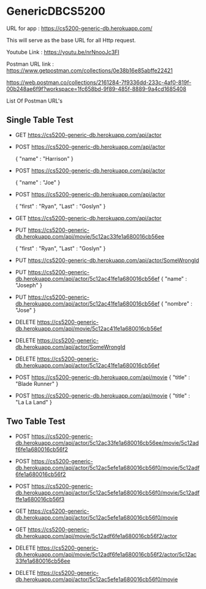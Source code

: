 # GenericDBCS5200


URL for app : https://cs5200-generic-db.herokuapp.com/

This will serve as the base URL for all Http request.


Youtube Link  : https://youtu.be/nrNnooJc3FI


Postman URL link : https://www.getpostman.com/collections/0e38b16e85abffe22421

https://web.postman.co/collections/2161284-7f9336dd-233c-4af0-819f-00b248ae6f9f?workspace=1fc658bd-9f89-485f-8889-9a4cd1685408

List Of Postman URL's

## Single Table Test
* GET https://cs5200-generic-db.herokuapp.com/api/actor

* POST https://cs5200-generic-db.herokuapp.com/api/actor
 
  {
	  "name" : "Harrison"
  }

* POST https://cs5200-generic-db.herokuapp.com/api/actor

  {
	  "name" : "Joe"
  }

* POST https://cs5200-generic-db.herokuapp.com/api/actor

  {
	  "first" : "Ryan",
  	"Last" : "Goslyn"
  }

* GET https://cs5200-generic-db.herokuapp.com/api/actor

* PUT https://cs5200-generic-db.herokuapp.com/api/movie/5c12ac33fe1a680016cb56ee

  {
	  "first" : "Ryan",
  	"Last" : "Goslyn"
  }
   

* PUT https://cs5200-generic-db.herokuapp.com/api/actor/SomeWrongId

* PUT https://cs5200-generic-db.herokuapp.com/api/actor/5c12ac41fe1a680016cb56ef
  {
	  "name" : "Joseph"
  }

* PUT https://cs5200-generic-db.herokuapp.com/api/actor/5c12ac41fe1a680016cb56ef
  {
	  "nombre" : "Jose"
  }


* DELETE https://cs5200-generic-db.herokuapp.com/api/movie/5c12ac41fe1a680016cb56ef


* DELETE https://cs5200-generic-db.herokuapp.com/api/actor/SomeWrongId

* DELETE https://cs5200-generic-db.herokuapp.com/api/actor/5c12ac41fe1a680016cb56ef

* POST https://cs5200-generic-db.herokuapp.com/api/movie
  {
	  "title" : "Blade Runner"
  }

* POST https://cs5200-generic-db.herokuapp.com/api/movie
  {
	  "title" : "La La Land"
  }


## Two Table Test

* POST https://cs5200-generic-db.herokuapp.com/api/actor/5c12ac33fe1a680016cb56ee/movie/5c12adf6fe1a680016cb56f2

* POST https://cs5200-generic-db.herokuapp.com/api/actor/5c12ac5efe1a680016cb56f0/movie/5c12adf6fe1a680016cb56f2

* POST https://cs5200-generic-db.herokuapp.com/api/actor/5c12ac5efe1a680016cb56f0/movie/5c12adfffe1a680016cb56f3

* GET https://cs5200-generic-db.herokuapp.com/api/actor/5c12ac5efe1a680016cb56f0/movie

* GET https://cs5200-generic-db.herokuapp.com/api/movie/5c12adf6fe1a680016cb56f2/actor

* DELETE https://cs5200-generic-db.herokuapp.com/api/movie/5c12adf6fe1a680016cb56f2/actor/5c12ac33fe1a680016cb56ee

* DELETE https://cs5200-generic-db.herokuapp.com/api/actor/5c12ac5efe1a680016cb56f0/movie

